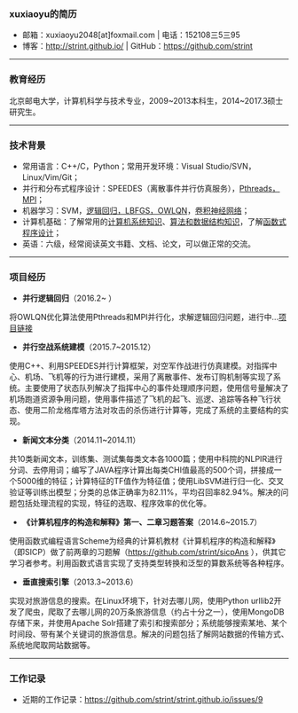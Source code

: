 ### xuxiaoyu的简历
* 邮箱：xuxiaoyu2048[at]foxmail.com | 电话：152108三5三95 
* 博客：http://strint.github.io/ | GitHub：https://github.com/strint  

---

### 教育经历
北京邮电大学，计算机科学与技术专业，2009~2013本科生，2014~2017.3硕士研究生。 

---

### 技术背景
* 常用语言：C++/C，Python；常用开发环境：Visual Studio/SVN，Linux/Vim/Git；
* 并行和分布式程序设计：SPEEDES（离散事件并行仿真服务），[Pthreads，MPI]()；
* 机器学习：SVM，[逻辑回归，LBFGS，OWLQN]()，[卷积神经网络]()；
* 计算机基础：了解常用的[计算机系统知识]()、[算法和数据结构知识]()，了解[函数式程序设计]()；
* 英语：六级，经常阅读英文书籍、文档、论文，可以做正常的交流。

---

### 项目经历
* **并行逻辑回归**（2016.2~ ）

将OWLQN优化算法使用Pthreads和MPI并行化，求解逻辑回归问题，进行中...[项目链接](https://github.com/strint/DML/tree/master/logistic_regression)

* **并行空战系统建模**（2015.7~2015.12）

使用C++、利用SPEEDES并行计算框架，对空军作战进行仿真建模。对指挥中心、机场、飞机等的行为进行建模，采用了离散事件、发布订购机制等实现了系统。主要使用了状态队列解决了指挥中心的事件处理顺序问题，使用信号量解决了机场跑道资源争用问题，使用事件描述了飞机的起飞、巡逻、追踪等各种飞行状态、使用二阶龙格库塔方法对攻击的杀伤进行计算等，完成了系统的主要结构的实现。

* **新闻文本分类**（2014.11~2014.11）

共10类新闻文本，训练集、测试集每类文本各1000篇；使用中科院的NLPIR进行分词、去停用词；编写了JAVA程序计算出每类CHI值最高的500个词，拼接成一个5000维的特征；计算特征的TF值作为特征值；使用LibSVM进行归一化、交叉验证等训练出模型；分类的总体正确率为82.11%，平均召回率82.94%。解决的问题包括处理流程的实现，特征的选取、程序效率的优化等。

* **《计算机程序的构造和解释》第一、二章习题答案**（2014.6~2015.7）

使用函数式编程语言Scheme为经典的计算机教材《计算机程序的构造和解释》（即SICP）做了前两章的习题解（https://github.com/strint/sicpAns ），供其它学习者参考。利用函数式语言实现了支持类型转换和泛型的算数系统等各种程序。

* **垂直搜索引擎**（2013.3~2013.6）

实现对旅游信息的搜索。在Linux环境下，针对去哪儿网，使用Python urllib2开发了爬虫，爬取了去哪儿网的20万条旅游信息（约占十分之一），使用MongoDB存储下来，并使用Apache Solr搭建了索引和搜索部分；系统能够搜索某地、某个时间段、带有某个关键词的旅游信息。解决的问题包括了解网站数据的传输方式、系统地爬取网站数据等。

---

### 工作记录
* 近期的工作记录：https://github.com/strint/strint.github.io/issues/9
